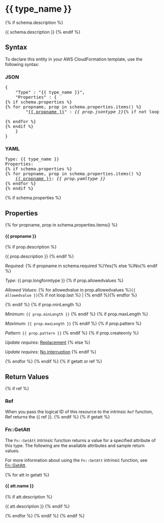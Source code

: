 # {{ type_name }}
{% if schema.description %}

{{ schema.description }}
{% endif %}

## Syntax

To declare this entity in your AWS CloudFormation template, use the following syntax:

### JSON

<pre>
{
    "Type" : "{{ type_name }}",
    "Properties" : {
{% if schema.properties %}
{% for propname, prop in schema.properties.items() %}
        "<a href="#{{ propname.lower() }}" title="{{ propname }}">{{ propname }}</a>" : <i>{{ prop.jsontype }}</i>{% if not loop.last %},{% endif %}

{% endfor %}
{% endif %}
    }
}
</pre>

### YAML

<pre>
Type: {{ type_name }}
Properties:
{% if schema.properties %}
{% for propname, prop in schema.properties.items() %}
    <a href="#{{ propname.lower() }}" title="{{ propname }}">{{ propname }}</a>: <i>{{ prop.yamltype }}</i>
{% endfor %}
{% endif %}
</pre>
{% if schema.properties %}

## Properties

{% for propname, prop in schema.properties.items() %}
#### {{ propname }}
{% if prop.description %}

{{ prop.description }}
{% endif %}

_Required_: {% if propname in schema.required %}Yes{% else %}No{% endif %}


_Type_: {{ prop.longformtype }}
{% if prop.allowedvalues %}

_Allowed Values_: {% for allowedvalue in prop.allowedvalues %}<code>{{ allowedvalue }}</code>{% if not loop.last %} | {% endif %}{% endfor %}

{% endif %}
{% if prop.minLength %}

_Minimum_: <code>{{ prop.minLength }}</code>
{% endif %}
{% if prop.maxLength %}

_Maximum_: <code>{{ prop.maxLength }}</code>
{% endif %}
{% if prop.pattern %}

_Pattern_: <code>{{ prop.pattern }}</code>
{% endif %}
{% if prop.createonly %}

_Update requires_: [Replacement](https://docs.aws.amazon.com/AWSCloudFormation/latest/UserGuide/using-cfn-updating-stacks-update-behaviors.html#update-replacement)
{% else %}

_Update requires_: [No interruption](https://docs.aws.amazon.com/AWSCloudFormation/latest/UserGuide/using-cfn-updating-stacks-update-behaviors.html#update-no-interrupt)
{% endif %}

{% endfor %}
{% endif %}
{% if getatt or ref %}
## Return Values
{% if ref %}

### Ref

When you pass the logical ID of this resource to the intrinsic `Ref` function, Ref returns the {{ ref }}.
{% endif %}
{% if getatt %}

### Fn::GetAtt

The `Fn::GetAtt` intrinsic function returns a value for a specified attribute of this type. The following are the available attributes and sample return values.

For more information about using the `Fn::GetAtt` intrinsic function, see [Fn::GetAtt](https://docs.aws.amazon.com/AWSCloudFormation/latest/UserGuide/intrinsic-function-reference-getatt.html).

{% for att in getatt %}
#### {{ att.name }}
{% if att.description %}

{{ att.description }}
{% endif %}

{% endfor %}
{% endif %}
{% endif %}
